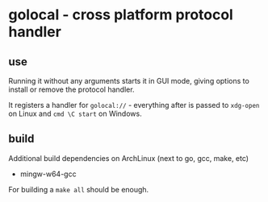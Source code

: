 # golocal - cross platform protocol handler

## use

Running it without any arguments starts it in GUI mode, giving options to install or remove the protocol handler.

It registers a handler for `golocal://` - everything after is passed to `xdg-open` on Linux and `cmd \C start` on Windows.

## build

Additional build dependencies on ArchLinux (next to go, gcc, make, etc)

  * mingw-w64-gcc

For building a `make all` should be enough.
